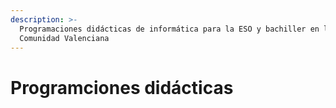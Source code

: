 ```yaml
---
description: >-
  Programaciones didácticas de informática para la ESO y bachiller en la
  Comunidad Valenciana
---
```


# Programciones didácticas

##
